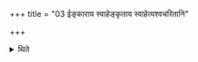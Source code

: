 +++
title = "03 ईङ्काराय स्वाहेङ्कृताय स्वाहेत्यश्वचरितानि"

+++

<details><summary>थिते</summary>

ईङ्काराय स्वाहेङ्कृताय स्वाहेत्यश्वचरितानि ३
</details>
